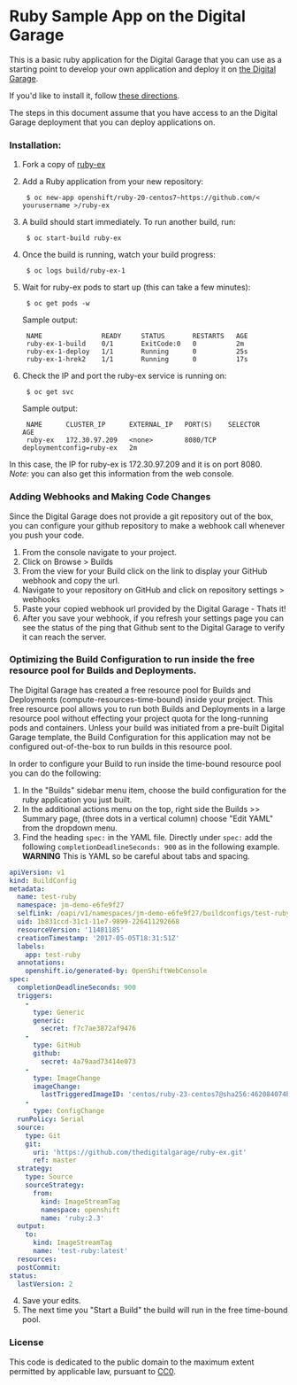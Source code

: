 Ruby Sample App on the Digital Garage
============================

This is a basic ruby application for the Digital Garage that you can use as a starting point to develop your own application and deploy it on [the Digital Garage](http://www.thedigitalgarage.io).

If you'd like to install it, follow [these directions](https://github.com/thedigitalgarage/ruby-ex/blob/master/README.md#installation).  

The steps in this document assume that you have access to an the Digital Garage deployment that you can deploy applications on.

### Installation:

1. Fork a copy of [ruby-ex](https://github.com/thedigitalgarage/ruby-ex)
2. Add a Ruby application from your new repository:

		$ oc new-app openshift/ruby-20-centos7~https://github.com/< yourusername >/ruby-ex

3. A build should start immediately.  To run another build, run:

		$ oc start-build ruby-ex

4. Once the build is running, watch your build progress:  

		$ oc logs build/ruby-ex-1

5. Wait for ruby-ex pods to start up (this can take a few minutes):  

		$ oc get pods -w


	Sample output:  

		NAME               READY     STATUS       RESTARTS   AGE
		ruby-ex-1-build    0/1       ExitCode:0   0          2m
		ruby-ex-1-deploy   1/1       Running      0          25s
		ruby-ex-1-hrek2    1/1       Running      0          17s


6. Check the IP and port the ruby-ex service is running on:  

		$ oc get svc


	Sample output:  

		NAME      CLUSTER_IP      EXTERNAL_IP   PORT(S)    SELECTOR                   AGE
		ruby-ex   172.30.97.209   <none>        8080/TCP   deploymentconfig=ruby-ex   2m


In this case, the IP for ruby-ex is 172.30.97.209 and it is on port 8080.  
*Note*: you can also get this information from the web console.

### Adding Webhooks and Making Code Changes
Since the Digital Garage does not provide a git repository out of the box, you can configure your github repository to make a webhook call whenever you push your code.

1. From the console navigate to your project.  
2. Click on Browse > Builds  
3. From the view for your Build click on the link to display your GitHub webhook and copy the url.  
4. Navigate to your repository on GitHub and click on repository settings > webhooks  
5. Paste your copied webhook url provided by the Digital Garage - Thats it!  
6. After you save your webhook, if you refresh your settings page you can see the status of the ping that Github sent to the Digital Garage to verify it can reach the server.

### Optimizing the Build Configuration to run inside the free resource pool for Builds and Deployments.
The Digital Garage has created a free resource pool for Builds and Deployments (compute-resources-time-bound) inside your project. This free resource pool allows you to run both Builds and Deployments in a large resource pool without effecting your project quota for the long-running pods and containers. Unless your build was initiated from a pre-built Digital Garage template, the Build Configuration for this application may not be configured out-of-the-box to run builds in this resource pool.

In order to configure your Build to run inside the time-bound resource pool you can do the following:

1. In the "Builds" sidebar menu item, choose the build configuration for the ruby application you just built.
2. In the additional actions menu on the top, right side the Builds >> Summary page, (three dots in a vertical column) choose "Edit YAML" from the dropdown menu.
3. Find the heading `spec:` in the YAML file. Directly under `spec:` add the following `completionDeadlineSeconds: 900` as in the following example.
**WARNING** This is YAML so be careful about tabs and spacing.

```YAML
apiVersion: v1
kind: BuildConfig
metadata:
  name: test-ruby
  namespace: jm-demo-e6fe9f27
  selfLink: /oapi/v1/namespaces/jm-demo-e6fe9f27/buildconfigs/test-ruby
  uid: 1b831ccd-31c1-11e7-9899-226411292668
  resourceVersion: '11481185'
  creationTimestamp: '2017-05-05T18:31:51Z'
  labels:
    app: test-ruby
  annotations:
    openshift.io/generated-by: OpenShiftWebConsole
spec:
  completionDeadlineSeconds: 900
  triggers:
    -
      type: Generic
      generic:
        secret: f7c7ae3872af9476
    -
      type: GitHub
      github:
        secret: 4a79aad73414e073
    -
      type: ImageChange
      imageChange:
        lastTriggeredImageID: 'centos/ruby-23-centos7@sha256:462084074bae6465c9be294ea2b3d09d0f73181f7c19bbd94078128e19fdd01c'
    -
      type: ConfigChange
  runPolicy: Serial
  source:
    type: Git
    git:
      uri: 'https://github.com/thedigitalgarage/ruby-ex.git'
      ref: master
  strategy:
    type: Source
    sourceStrategy:
      from:
        kind: ImageStreamTag
        namespace: openshift
        name: 'ruby:2.3'
  output:
    to:
      kind: ImageStreamTag
      name: 'test-ruby:latest'
  resources:
  postCommit:
status:
  lastVersion: 2
```
4. Save your edits.
5. The next time you "Start a Build" the build will run in the free time-bound pool. 



### License
This code is dedicated to the public domain to the maximum extent permitted by applicable law, pursuant to [CC0](http://creativecommons.org/publicdomain/zero/1.0/).
